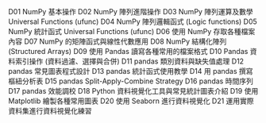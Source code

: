 D01 NumPy 基本操作
D02 NumPy 陣列進階操作
D03 NumPy 陣列運算及數學 Universal Functions (ufunc)
D04 NumPy 陣列邏輯函式 (Logic functions)
D05 NumPy 統計函式 Universal Functions (ufunc)
D06 使用 NumPy 存取各種檔案內容
D07 NumPy 的矩陣函式與線性代數應用
D08 NumPy 結構化陣列 (Structured Arrays)
D09 使用 Pandas 讀寫各種常用的檔案格式
D10 Pandas 資料索引操作 (資料過濾、選擇與合併)
D11 pandas 類別資料與缺失值處理
D12 pandas 常見圖表程式設計
D13 pandas 統計函式使用教學
D14 用 pandas 撰寫樞紐分析表
D15 pandas Split-Apply-Combine Strategy
D16 pandas 時間序列
D17 pandas 效能調校
D18 Python 資料視覺化工具與常見統計圖表介紹
D19 使用 Matplotlib 繪製各種常用圖表
D20 使用 Seaborn 進行資料視覺化
D21 運用實際資料集進行資料視覺化練習

